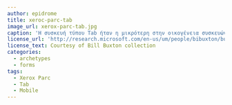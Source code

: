 ```yaml
---
author: epidrome
title: xeroc-parc-tab
image_url: xerox-parc-tab.jpg
caption: 'Η συσκευή τύπου Tab ήταν η μικρότερη στην οικογένεια συσκευών διάχυτου υπολογισμού Tab-Pad-Board και ήταν σχεδιασμένη έτσι ώστε να χωράει στην παλάμη και να μπορεί να λειτουργήσει τα κουμπιά μόνο με το ένα χέρι, ενώ επέτρεπε και την αφή με το δεύτερο χέρι με την χρήση μιας πένας.'
license_url: 'http://research.microsoft.com/en-us/um/people/bibuxton/buxtoncollection/detail.aspx?id=51'
license_text: Courtesy of Bill Buxton collection
categories:
  - archetypes
  - forms
tags:
  - Xerox Parc
  - Tab
  - Mobile
---
```

